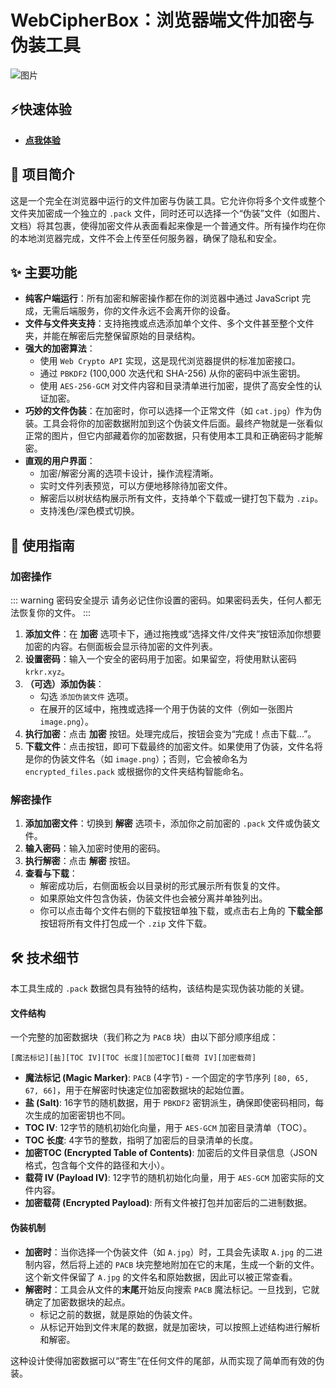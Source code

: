 # WebCipherBox：浏览器端文件加密与伪装工具

![图片](/WebCipherBox.png)

## ⚡快速体验

- **[点我体验](https://zip.krkr.xyz)**

## 📄 项目简介

这是一个完全在浏览器中运行的文件加密与伪装工具。它允许你将多个文件或整个文件夹加密成一个独立的 `.pack` 文件，同时还可以选择一个“伪装”文件（如图片、文档）将其包裹，使得加密文件从表面看起来像是一个普通文件。所有操作均在你的本地浏览器完成，文件不会上传至任何服务器，确保了隐私和安全。

## ✨ 主要功能

- **纯客户端运行**：所有加密和解密操作都在你的浏览器中通过 JavaScript 完成，无需后端服务，你的文件永远不会离开你的设备。
- **文件与文件夹支持**：支持拖拽或点选添加单个文件、多个文件甚至整个文件夹，并能在解密后完整保留原始的目录结构。
- **强大的加密算法**：
  - 使用 `Web Crypto API` 实现，这是现代浏览器提供的标准加密接口。
  - 通过 `PBKDF2` (100,000 次迭代和 SHA-256) 从你的密码中派生密钥。
  - 使用 `AES-256-GCM` 对文件内容和目录清单进行加密，提供了高安全性的认证加密。
- **巧妙的文件伪装**：在加密时，你可以选择一个正常文件（如 `cat.jpg`）作为伪装。工具会将你的加密数据附加到这个伪装文件后面。最终产物就是一张看似正常的图片，但它内部藏着你的加密数据，只有使用本工具和正确密码才能解密。
- **直观的用户界面**：
  - 加密/解密分离的选项卡设计，操作流程清晰。
  - 实时文件列表预览，可以方便地移除待加密文件。
  - 解密后以树状结构展示所有文件，支持单个下载或一键打包下载为 `.zip`。
  - 支持浅色/深色模式切换。

## 🚀 使用指南

### 加密操作
::: warning 密码安全提示
请务必记住你设置的密码。如果密码丢失，任何人都无法恢复你的文件。
:::
1.  **添加文件**：在 **加密** 选项卡下，通过拖拽或“选择文件/文件夹”按钮添加你想要加密的内容。右侧面板会显示待加密的文件列表。
2.  **设置密码**：输入一个安全的密码用于加密。如果留空，将使用默认密码 `krkr.xyz`。
3.  **（可选）添加伪装**：
    - 勾选 `添加伪装文件` 选项。
    - 在展开的区域中，拖拽或选择一个用于伪装的文件（例如一张图片 `image.png`）。
4.  **执行加密**：点击 **加密** 按钮。处理完成后，按钮会变为“完成！点击下载...”。
5.  **下载文件**：点击按钮，即可下载最终的加密文件。如果使用了伪装，文件名将是你的伪装文件名（如 `image.png`）；否则，它会被命名为 `encrypted_files.pack` 或根据你的文件夹结构智能命名。

### 解密操作

1.  **添加加密文件**：切换到 **解密** 选项卡，添加你之前加密的 `.pack` 文件或伪装文件。
2.  **输入密码**：输入加密时使用的密码。
3.  **执行解密**：点击 **解密** 按钮。
4.  **查看与下载**：
    - 解密成功后，右侧面板会以目录树的形式展示所有恢复的文件。
    - 如果原始文件包含伪装，伪装文件也会被分离并单独列出。
    - 你可以点击每个文件右侧的下载按钮单独下载，或点击右上角的 **下载全部** 按钮将所有文件打包成一个 `.zip` 文件下载。




## 🛠️ 技术细节

本工具生成的 `.pack` 数据包具有独特的结构，该结构是实现伪装功能的关键。

#### 文件结构

一个完整的加密数据块（我们称之为 `PACB` 块）由以下部分顺序组成：

```
[魔法标记][盐][TOC IV][TOC 长度][加密TOC][载荷 IV][加密载荷]
```

- **魔法标记 (Magic Marker)**: `PACB` (4字节) - 一个固定的字节序列 `[80, 65, 67, 66]`，用于在解密时快速定位加密数据块的起始位置。
- **盐 (Salt)**: 16字节的随机数据，用于 `PBKDF2` 密钥派生，确保即使密码相同，每次生成的加密密钥也不同。
- **TOC IV**: 12字节的随机初始化向量，用于 `AES-GCM` 加密目录清单（TOC）。
- **TOC 长度**: 4字节的整数，指明了加密后的目录清单的长度。
- **加密TOC (Encrypted Table of Contents)**: 加密后的文件目录信息（JSON格式，包含每个文件的路径和大小）。
- **载荷 IV (Payload IV)**: 12字节的随机初始化向量，用于 `AES-GCM` 加密实际的文件内容。
- **加密载荷 (Encrypted Payload)**: 所有文件被打包并加密后的二进制数据。

#### 伪装机制

- **加密时**：当你选择一个伪装文件（如 `A.jpg`）时，工具会先读取 `A.jpg` 的二进制内容，然后将上述的 `PACB` 块完整地附加在它的末尾，生成一个新的文件。这个新文件保留了 `A.jpg` 的文件名和原始数据，因此可以被正常查看。
- **解密时**：工具会从文件的**末尾**开始反向搜索 `PACB` 魔法标记。一旦找到，它就确定了加密数据块的起点。
  - 标记之前的数据，就是原始的伪装文件。
  - 从标记开始到文件末尾的数据，就是加密块，可以按照上述结构进行解析和解密。

这种设计使得加密数据可以“寄生”在任何文件的尾部，从而实现了简单而有效的伪装。


